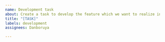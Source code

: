 ```yaml
---
name: Development task
about: Create a task to develop the feature which we want to realize in this application.
title: "[TASK]"
labels: development
assignees: Danboruya

---
```



